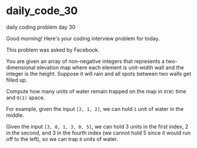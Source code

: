# daily_code_30
daily coding problem day 30

Good morning! Here's your coding interview problem for today.

This problem was asked by Facebook.

You are given an array of non-negative integers that represents a
 two-dimensional elevation map where each element is unit-width wall and the integer is the height. 
Suppose it will rain and all spots between two walls get filled up.

Compute how many units of water remain trapped on the map in ```O(N)``` time and ```O(1)``` space.

For example, given the input ```[2, 1, 2]```, we can hold ```1``` unit of water in the middle.

Given the input ```[3, 0, 1, 3, 0, 5]```, we can hold 3 units in the first index, 2 in the second, 
and 3 in the fourth index (we cannot hold 5 since it would run off to the left), so we can trap ```8``` units of water.
